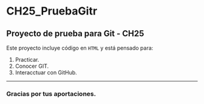 # CH25_PruebaGitr
## Proyecto de prueba para Git - CH25


Este proyecto incluye código en `HTML` y está pensado para:
1. Practicar.
2. Conocer GIT.
3. Interacctuar con GitHub.

---

### Gracias por tus aportaciones.
